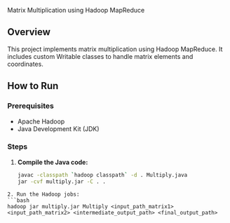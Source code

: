  Matrix Multiplication using Hadoop MapReduce

## Overview
This project implements matrix multiplication using Hadoop MapReduce. It includes custom Writable classes to handle matrix elements and coordinates.


## How to Run

### Prerequisites
- Apache Hadoop
- Java Development Kit (JDK)

### Steps
1. **Compile the Java code:**
   ```bash
   javac -classpath `hadoop classpath` -d . Multiply.java
   jar -cvf multiply.jar -C . .
  ```
2. Run the Hadoop jobs:
  ```bash
  hadoop jar multiply.jar Multiply <input_path_matrix1> <input_path_matrix2> <intermediate_output_path> <final_output_path>
  ```

